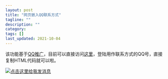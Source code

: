 ```yaml
---
layout: post
title: "网页嵌入QQ联系方式"
tagline: ""
description: ""
category: 
tags: []
last_updated: 2021-10-04
---
```

该功能基于[QQ推广](https://shang.qq.com/v3/index.html)，目前可以直接访问[这里](https://shang.qq.com/v3/widget.html)，登陆用作联系方式的QQ号，直接复制HTML代码就可以啦。

<div>
<a target="_blank" href="http://wpa.qq.com/msgrd?v=3&uin=&site=qq&menu=yes"><img border="0" src="http://wpa.qq.com/pa?p=2::51" alt="点击这里给我发消息" title="点击这里给我发消息"/></a>
</div>